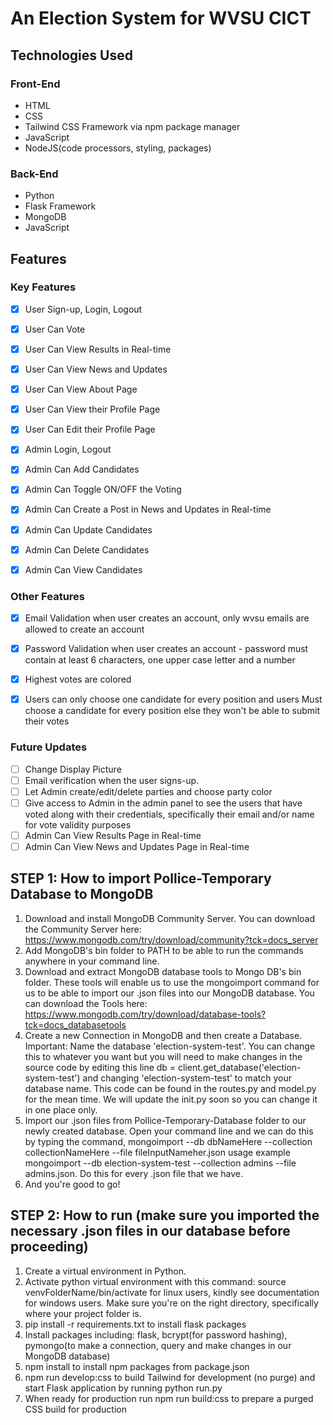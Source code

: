 # An Election System for WVSU CICT 

## Technologies Used

### Front-End
- HTML
- CSS
- Tailwind CSS Framework via npm package manager
- JavaScript
- NodeJS(code processors, styling, packages)

### Back-End
- Python
- Flask Framework
- MongoDB
- JavaScript

## Features

### Key Features
- [x] User Sign-up, Login, Logout
- [x] User Can Vote
- [x] User Can View Results in Real-time
- [x] User Can View News and Updates
- [x] User Can View About Page
- [x] User Can View their Profile Page
- [x] User Can Edit their Profile Page
- [x] Admin Login, Logout
- [x] Admin Can Add Candidates
- [x] Admin Can Toggle ON/OFF the Voting
- [x] Admin Can Create a Post in News and Updates in Real-time
- [x] Admin Can Update Candidates
- [x] Admin Can Delete Candidates
- [x] Admin Can View Candidates


### Other Features
- [x] Email Validation when user creates an account, only wvsu emails are allowed to create an account
- [x] Password Validation when user creates an account - password must contain at least 6 characters, one upper case letter and a number
- [x] Highest votes are colored
- [x] Users can only choose one candidate for every position and users Must choose a candidate for every position else they won't be able to submit their votes


### Future Updates
- [ ] Change Display Picture
- [ ] Email verification when the user signs-up.
- [ ] Let Admin create/edit/delete parties and choose party color
- [ ] Give access to Admin in the admin panel to see the users that have voted along with their credentials, specifically their email and/or name for vote validity purposes
- [ ] Admin Can View Results Page in Real-time
- [ ] Admin Can View News and Updates Page in Real-time

## STEP 1: How to import Pollice-Temporary Database to MongoDB

1. Download and install MongoDB Community Server. You can download the Community Server here: https://www.mongodb.com/try/download/community?tck=docs_server
2. Add MongoDB's bin folder to PATH to be able to run the commands anywhere in your command line.
3. Download and extract MongoDB database tools to Mongo DB's bin folder. These tools will enable us to use the mongoimport command for us to be able to import our .json files into our MongoDB database. You can download the Tools here: https://www.mongodb.com/try/download/database-tools?tck=docs_databasetools
4. Create a new Connection in MongoDB and then create a Database. Important: Name the database 'election-system-test'. You can change this to whatever you want but you will need to make changes in the source code by editing this line db = client.get_database('election-system-test') and changing 'election-system-test' to match your database name. This code can be found in the routes.py and model.py for the mean time. We will update the init.py soon so you can change it in one place only.
5. Import our .json files from Pollice-Temporary-Database folder to our newly created database. Open your command line and we can do this by typing the command, mongoimport --db dbNameHere --collection collectionNameHere --file fileInputNameher.json usage example mongoimport --db election-system-test --collection admins --file admins.json. Do this for every .json file that we have.
6. And you're good to go!

## STEP 2: How to run (make sure you imported the necessary .json files in our database before proceeding)

1. Create a virtual environment in Python.
2. Activate python virtual environment with this command: source venvFolderName/bin/activate for linux users, kindly see documentation for windows users. Make sure you're on the right directory, specifically where your project folder is.
3. pip install -r requirements.txt to install flask packages
4. Install packages including: flask, bcrypt(for password hashing), pymongo(to make a connection, query and make changes in our MongoDB database)
5. npm install to install npm packages from package.json
6. npm run develop:css to build Tailwind for development (no purge) and start Flask application by running python run.py
7. When ready for production run npm run build:css to prepare a purged CSS build for production

